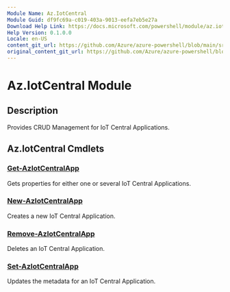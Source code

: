 ```yaml
---
Module Name: Az.IotCentral
Module Guid: df9fc69a-c019-403a-9013-eefa7eb5e27a
Download Help Link: https://docs.microsoft.com/powershell/module/az.iotcentral
Help Version: 0.1.0.0
Locale: en-US
content_git_url: https://github.com/Azure/azure-powershell/blob/main/src/IotCentral/IotCentral/help/Az.IotCentral.md
original_content_git_url: https://github.com/Azure/azure-powershell/blob/main/src/IotCentral/IotCentral/help/Az.IotCentral.md
---
```


# Az.IotCentral Module
## Description
Provides CRUD Management for IoT Central Applications.

## Az.IotCentral Cmdlets
### [Get-AzIotCentralApp](Get-AzIotCentralApp.md)
Gets properties for either one or several IoT Central Applications.

### [New-AzIotCentralApp](New-AzIotCentralApp.md)
Creates a new IoT Central Application.

### [Remove-AzIotCentralApp](Remove-AzIotCentralApp.md)
Deletes an IoT Central Application.

### [Set-AzIotCentralApp](Set-AzIotCentralApp.md)
Updates the metadata for an IoT Central Application.

